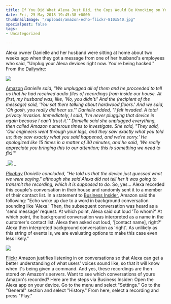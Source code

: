 ```yaml
---
title: If You Did What Alexa Just Did, the Cops Would Be Knocking on Your Door
date: Fri, 25 May 2018 19:45:38 +0000
thumbnailImage: "/uploads/amazon-echo-flickr-810x540.jpg"
specialpost: false
tags:
- Uncategorized

---
```

Alexa owner Danielle and her husband were sitting at home about two weeks ago when they got a message from one of her husband's employees who said, "Unplug your Alexa devices right now. You're being hacked." From the [Dailywire](https://www.dailywire.com/news/31068/creepy-alexa-records-couples-private-conversation-hank-berrien): 

![](http://newsattorneys.staging.wpengine.com/wp-content/uploads/2018/05/amazon-alexa-1024x768.png) 

[Amazon](http://amazon.com) _Danielle said, "We unplugged all of them and he proceeded to tell us that he had received audio files of recordings from inside our house. At first, my husband was, like, 'No, you didn't!' And the (recipient of the message) said, 'You sat there talking about hardwood floors.' And we said, 'Oh gosh, you really did hear us.'" Danielle added, "I felt invaded. A total privacy invasion. Immediately, I said, 'I'm never plugging that device in again because I can't trust it.'" Danielle said she unplugged everything, then called Amazon numerous times to investigate. She said, "They said, 'Our engineers went through your logs, and they saw exactly what you told us; they saw exactly what you said happened, and we're sorry.' He apologized like 15 times in a matter of 30 minutes, and he said, 'We really appreciate you bringing this to our attention; this is something we need to fix!'"_ 

_![](http://newsattorneys.staging.wpengine.com/wp-content/uploads/2018/05/man-talking-on-the-phone-1582238_960_720.jpg) _

[_Pixabay_](https://pixabay.com/en/man-talking-on-the-phone-smartphone-1582238/) _Danielle concluded, "He told us that the device just guessed what we were saying," although she said Alexa did not tell her it was going to transmit the recording, which it is supposed to do._ So, yes... Alexa recorded this couple's conversation in their house and randomly sent it to a member of their contact list. In a statement to [Business Insider](http://www.businessinsider.com/amazon-alexa-voice-recordings-how-to-access-them-2018-5), Amazon said the following: "Echo woke up due to a word in background conversation sounding like 'Alexa.' Then, the subsequent conversation was heard as a 'send message' request. At which point, Alexa said out loud 'To whom?' At which point, the background conversation was interpreted as a name in the customer's contact list. Alexa then asked out loud, '\[contact name\], right?' Alexa then interpreted background conversation as 'right'. As unlikely as this string of events is, we are evaluating options to make this case even less likely." 

![](http://newsattorneys.staging.wpengine.com/wp-content/uploads/2018/05/amazon-echo-flickr-1024x683.jpg) 

[Flickr](https://www.flickr.com/photos/159657296@N06/40823773162) Amazon justifies listening in on conversations so that Alexa can get a better understanding of what users' voices sound like, so that it will know when it's being given a command. And yes, these recordings are then stored on Amazon's servers. Want to see which conversations of yours Amazon's recorded? Here are the steps via Business Insider: Open the Alexa app on your device. Go to the menu and select "Settings." Go to the "General" section and select "History." From here, select a recording and press "Play."